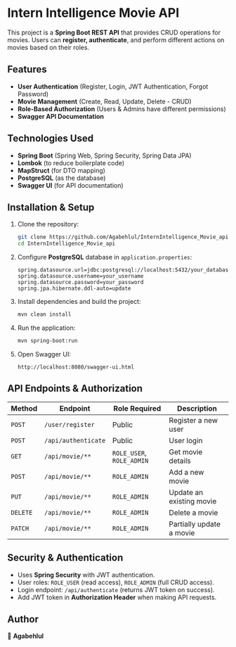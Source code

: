 # Intern Intelligence Movie API

This project is a **Spring Boot REST API** that provides CRUD operations for movies. Users can **register, authenticate**, and perform different actions on movies based on their roles.

## Features
- **User Authentication** (Register, Login, JWT Authentication, Forgot Password)
- **Movie Management** (Create, Read, Update, Delete - CRUD)
- **Role-Based Authorization** (Users & Admins have different permissions)
- **Swagger API Documentation**

## Technologies Used
- **Spring Boot** (Spring Web, Spring Security, Spring Data JPA)
- **Lombok** (to reduce boilerplate code)
- **MapStruct** (for DTO mapping)
- **PostgreSQL** (as the database)
- **Swagger UI** (for API documentation)

## Installation & Setup

1. Clone the repository:
   ```bash
   git clone https://github.com/Agabehlul/InternIntelligence_Movie_api.git
   cd InternIntelligence_Movie_api
   ```
2. Configure **PostgreSQL** database in `application.properties`:
   ```properties
   spring.datasource.url=jdbc:postgresql://localhost:5432/your_database
   spring.datasource.username=your_username
   spring.datasource.password=your_password
   spring.jpa.hibernate.ddl-auto=update
   ```
3. Install dependencies and build the project:
   ```bash
   mvn clean install
   ```
4. Run the application:
   ```bash
   mvn spring-boot:run
   ```
5. Open Swagger UI:
   ```
   http://localhost:8080/swagger-ui.html
   ```

## API Endpoints & Authorization

| Method | Endpoint | Role Required | Description |
|--------|---------|--------------|-------------|
| `POST` | `/user/register` | Public | Register a new user |
| `POST` | `/api/authenticate` | Public | User login |
| `GET` | `/api/movie/**` | `ROLE_USER`, `ROLE_ADMIN` | Get movie details |
| `POST` | `/api/movie/**` | `ROLE_ADMIN` | Add a new movie |
| `PUT` | `/api/movie/**` | `ROLE_ADMIN` | Update an existing movie |
| `DELETE` | `/api/movie/**` | `ROLE_ADMIN` | Delete a movie |
| `PATCH` | `/api/movie/**` | `ROLE_ADMIN` | Partially update a movie |

## Security & Authentication
- Uses **Spring Security** with JWT authentication.
- User roles: `ROLE_USER` (read access), `ROLE_ADMIN` (full CRUD access).
- Login endpoint: `/api/authenticate` (returns JWT token on success).
- Add JWT token in **Authorization Header** when making API requests.

## Author
👤 **Agabehlul**  

